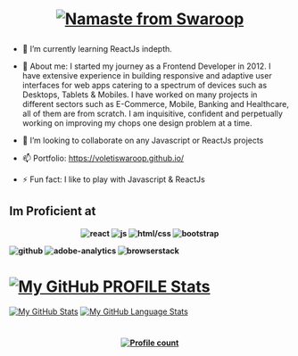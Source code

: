 # <p align="center"> [![Namaste from Swaroop](https://img.shields.io/badge/Namaste%20from%20Swaroop%20Voleti-black?&style=for-the-badge)]() </p>

- 🌱 I’m currently learning ReactJs indepth.

- 💬 About me: I started my journey as a Frontend Developer in 2012. I have extensive experience in building responsive and adaptive user interfaces for web apps catering to a spectrum of devices such as Desktops, Tablets & Mobiles. I have worked on many projects in different sectors such as E-Commerce, Mobile, Banking and Healthcare, all of them are from scratch. I am inquisitive, confident and perpetually working on improving my chops one design problem at a time.

- 👯 I’m looking to collaborate on any Javascript or ReactJs projects

- 📫 Portfolio: https://voletiswaroop.github.io/

- ⚡ Fun fact: I like to play with Javascript & ReactJs

## Im Proficient at

#### <p align="center"> <img src="" alt="react"> <img src="" alt="js"> <img src="" alt="html/css"> <img src="" alt="bootstrap"> </p><p> <img src="" alt="github"> <img src="" alt="adobe-analytics"> <img src="" alt="browserstack"></p>

# [![My GitHub PROFILE Stats](https://img.shields.io/badge/my%20github%20stats-black?&style=for-the-badge)]()

[![My GitHub Stats](https://github-readme-stats.vercel.app/api/?username=voletiswaroop&count_private=true&theme=tokyonight&showicons=true)]()
[![My GitHub Language Stats](https://github-readme-stats.vercel.app/api/top-langs/?username=voletiswaroop&langs_count=5&theme=tokyonight)]()

#

#### <p align="center"> [![Profile count](https://komarev.com/ghpvc/?username=voletiswaroop)]() </p>

